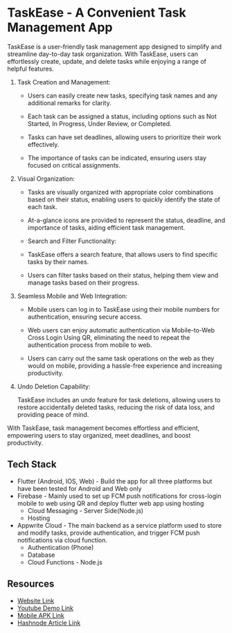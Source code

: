 # TaskEase - A Convenient Task Management App

TaskEase is a user-friendly task management app designed to simplify and streamline day-to-day task organization. With TaskEase, users can effortlessly create, update, and delete tasks while enjoying a range of helpful features.

1. Task Creation and Management:

   - Users can easily create new tasks, specifying task names and any additional remarks for clarity.

   - Each task can be assigned a status, including options such as Not Started, In Progress, Under Review, or Completed.

   - Tasks can have set deadlines, allowing users to prioritize their work effectively.

   - The importance of tasks can be indicated, ensuring users stay focused on critical assignments.

2. Visual Organization:

   - Tasks are visually organized with appropriate color combinations based on their status, enabling users to quickly identify the state of each task.

   - At-a-glance icons are provided to represent the status, deadline, and importance of tasks, aiding efficient task management.

   - Search and Filter Functionality:

   - TaskEase offers a search feature, that allows users to find specific tasks by their names.

   - Users can filter tasks based on their status, helping them view and manage tasks based on their progress.

3. Seamless Mobile and Web Integration:

   - Mobile users can log in to TaskEase using their mobile numbers for authentication, ensuring secure access.

   - Web users can enjoy automatic authentication via Mobile-to-Web Cross Login Using QR, eliminating the need to repeat the authentication process from mobile to web.

   - Users can carry out the same task operations on the web as they would on mobile, providing a hassle-free experience and increasing productivity.

4. Undo Deletion Capability:

   TaskEase includes an undo feature for task deletions, allowing users to restore accidentally deleted tasks, reducing the risk of data loss, and providing peace of mind.

With TaskEase, task management becomes effortless and efficient, empowering users to stay organized, meet deadlines, and boost productivity.

## Tech Stack
- Flutter (Android, IOS, Web) - Build the app for all three platforms but have been tested for Android and Web only
- Firebase - Mainly used to set up FCM push notifications for cross-login mobile to web using QR and deploy flutter web app using hosting
    - Cloud Messaging - Server Side(Node.js)
    - Hosting
- Appwrite Cloud - The main backend as a service platform used to store and modify tasks, provide authentication, and trigger FCM push notifications via cloud function.
    - Authentication (Phone)
    - Database
    - Cloud Functions - Node.js
        
## Resources
- [Website Link](https://appwrite-hackathon.web.app)
- [Youtube Demo Link](https://youtu.be/j7BZmVQopEs)
- [Mobile APK Link](https://github.com/DevyankShaw/TaskEase/blob/master/resources/task_ease.apk)
- [Hashnode Article Link](https://devyank.hashnode.dev/taskease-a-convenient-task-management-app)

